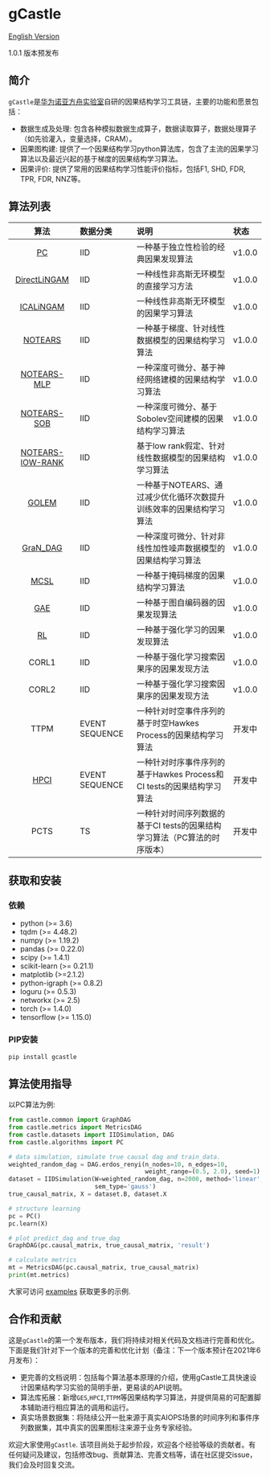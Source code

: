 # gCastle

[English Version](./README.md)

1.0.1 版本预发布

## 简介

`gCastle`是[华为诺亚方舟实验室](https://www.noahlab.com.hk/#/home)自研的因果结构学习工具链，主要的功能和愿景包括：

* 数据生成及处理: 包含各种模拟数据生成算子，数据读取算子，数据处理算子（如先验灌入，变量选择，CRAM）。
* 因果图构建: 提供了一个因果结构学习python算法库，包含了主流的因果学习算法以及最近兴起的基于梯度的因果结构学习算法。
* 因果评价: 提供了常用的因果结构学习性能评价指标，包括F1, SHD, FDR, TPR, FDR, NNZ等。
<!--* 因果可视化: 直观展示因果结构（特别是大规模因果结构图），包含整体展示，局部展示及导出功能。-->


## 算法列表

| 算法 | 数据分类 | 说明 |状态 |
| :--: | :-- | :-- | :-- |
| [PC](https://arxiv.org/abs/math/0510436) | IID | 一种基于独立性检验的经典因果发现算法 | v1.0.0 |
| [DirectLiNGAM](https://arxiv.org/abs/1101.2489) | IID | 一种线性非高斯无环模型的直接学习方法 | v1.0.0 |
| [ICALiNGAM](https://dl.acm.org/doi/10.5555/1248547.1248619) | IID | 一种线性非高斯无环模型的因果学习算法 | v1.0.0 |
| [NOTEARS](https://arxiv.org/abs/1803.01422) | IID | 一种基于梯度、针对线性数据模型的因果结构学习算法 | v1.0.0 |
| [NOTEARS-MLP](https://arxiv.org/abs/1909.13189) | IID| 一种深度可微分、基于神经网络建模的因果结构学习算法 | v1.0.0 |
| [NOTEARS-SOB](https://arxiv.org/abs/1909.13189) | IID | 一种深度可微分、基于Sobolev空间建模的因果结构学习算法 | v1.0.0 |
| [NOTEARS-lOW-RANK](https://arxiv.org/abs/2006.05691) | IID | 基于low rank假定、针对线性数据模型的因果结构学习算法 | v1.0.0 |
| [GOLEM](https://arxiv.org/abs/2006.10201) | IID | 一种基于NOTEARS、通过减少优化循环次数提升训练效率的因果结构学习算法 | v1.0.0 |
| [GraN_DAG](https://arxiv.org/abs/1906.02226) | IID | 一种深度可微分、针对非线性加性噪声数据模型的因果结构学习算法 | v1.0.0 |
| [MCSL](https://arxiv.org/abs/1910.08527) | IID | 一种基于掩码梯度的因果结构学习算法 | v1.0.0 |
| [GAE](https://arxiv.org/abs/1911.07420) | IID | 一种基于图自编码器的因果发现算法 | v1.0.0 |
| [RL](https://arxiv.org/abs/1906.04477) | IID | 一种基于强化学习的因果发现算法 | v1.0.0 |
| CORL1 | IID | 一种基于强化学习搜索因果序的因果发现方法 | v1.0.0 |
| CORL2 | IID | 一种基于强化学习搜索因果序的因果发现方法 | v1.0.0 |
| TTPM | EVENT SEQUENCE | 一种针对时空事件序列的基于时空Hawkes Process的因果结构学习算法 | 开发中 |
| [HPCI](https://arxiv.org/abs/2105.03092) | EVENT SEQUENCE | 一种针对时序事件序列的基于Hawkes Process和CI tests的因果结构学习算法 | 开发中 |
| PCTS | TS | 一种针对时间序列数据的基于CI tests的因果结构学习算法（PC算法的时序版本） | 开发中 |


## 获取和安装

### 依赖
- python (>= 3.6)
- tqdm (>= 4.48.2)
- numpy (>= 1.19.2)
- pandas (>= 0.22.0)
- scipy (>= 1.4.1)
- scikit-learn (>= 0.21.1)
- matplotlib (>=2.1.2)
- python-igraph (>= 0.8.2)
- loguru (>= 0.5.3)
- networkx (>= 2.5)
- torch (>= 1.4.0)
- tensorflow (>= 1.15.0)

### PIP安装
```bash
pip install gcastle
```

## 算法使用指导
以PC算法为例: 
```python
from castle.common import GraphDAG
from castle.metrics import MetricsDAG
from castle.datasets import IIDSimulation, DAG
from castle.algorithms import PC

# data simulation, simulate true causal dag and train_data.
weighted_random_dag = DAG.erdos_renyi(n_nodes=10, n_edges=10, 
                                      weight_range=(0.5, 2.0), seed=1)
dataset = IIDSimulation(W=weighted_random_dag, n=2000, method='linear', 
                        sem_type='gauss')
true_causal_matrix, X = dataset.B, dataset.X

# structure learning
pc = PC()
pc.learn(X)

# plot predict_dag and true_dag
GraphDAG(pc.causal_matrix, true_causal_matrix, 'result')

# calculate metrics
mt = MetricsDAG(pc.causal_matrix, true_causal_matrix)
print(mt.metrics)
```
大家可访问 [examples](./castle/example) 获取更多的示例. 

## 合作和贡献
这是`gCastle`的第一个发布版本，我们将持续对相关代码及文档进行完善和优化。下面是我们针对下一个版本的完善和优化计划（备注：下一个版本预计在2021年6月发布）：
* 更完善的文档说明：包括每个算法基本原理的介绍，使用gCastle工具快速设计因果结构学习实验的简明手册，更易读的API说明。
* 算法库拓展：新增`GES`,`HPCI`,`TTPM`等因果结构学习算法，并提供简易的可配置脚本辅助进行相应算法的调用和运行。
* 真实场景数据集：将陆续公开一批来源于真实AIOPS场景的时间序列和事件序列数据集，其中真实的因果图标注来源于业务专家经验。

欢迎大家使用`gCastle`. 该项目尚处于起步阶段，欢迎各个经验等级的贡献者。有任何疑问及建议，包括修改bug、贡献算法、完善文档等，请在社区提交issue，我们会及时回复交流。
